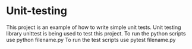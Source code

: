 # Unit-testing
This project is an example of how to write simple unit tests. Unit testing library unittest is being used to test this project. 
To run the python scripts use python filename.py
To run the test scripts use pytest filename.py
